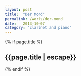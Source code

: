 ```yaml
---
layout: post
title:  "Der Mond"
permalink: /works/der-mond
date:   2013-10-07
category: "clarinet and piano"
---
```

{% if page.title %}
<h2>{{page.title | escape}}</h2>
{% endif %}

